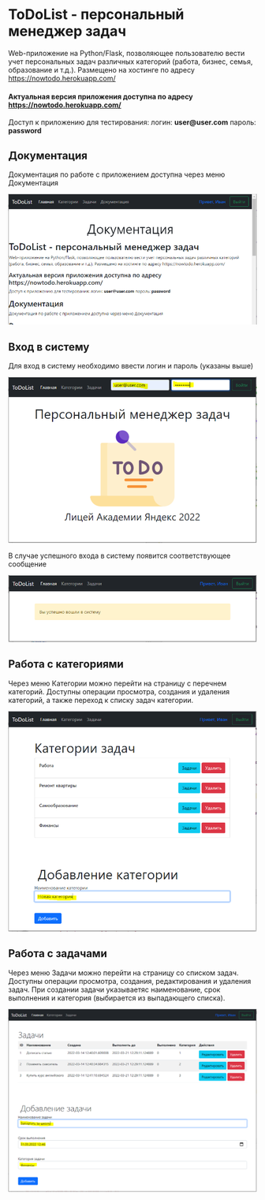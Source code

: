 # ToDoList - персональный менеджер задач
Web-приложение на Python/Flask, позволяющее пользователю вести учет персональных задач различных категорий (работа, бизнес, семья, образование и т.д.). Размещено на хостинге по адресу https://nowtodo.herokuapp.com/
#### Актуальная версия приложения доступна по адресу https://nowtodo.herokuapp.com/
Доступ к приложению для тестирования:
логин: __user@user.com__
пароль: __password__
## Документация
Документация по работе с приложением доступна через меню Документация

![Документация](static/pic0.png)

## Вход в систему
Для вход в систему необходимо ввести логин и пароль (указаны выше)

![Вход в систему](static/pic1.png)

В случае успешного входа в систему появится соответствующее сообщение

![Успешный вход в систему](static/pic2.png)

## Работа с категориями
Через меню Категории можно перейти на страницу с перечнем категорий. Доступны операции просмотра, создания и удаления категорий, а также переход к списку задач категории.

![Работа с категориями](static/pic3.png)

## Работа с задачами
Через меню Задачи можно перейти на страницу со списком задач. Доступны операции просмотра, создания, редактирования и удаления задач. При создании задачи указываетяс наименование, срок выполнения и категория (выбирается из выпадающего списка).

![Работа с задачами](static/pic4.png)